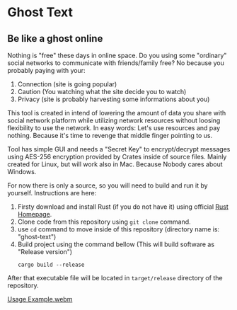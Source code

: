 # Ghost Text
## Be like a ghost online

Nothing is "free" these days in online space. Do you using some "ordinary" social networks to communicate with friends/family free? No because you probably paying with your:
1. Connection (site is going popular)
2. Caution (You watching what the site decide you to watch)
3. Privacy (site is probably harvesting some informations about you)

This tool is created in intend of lowering the amount of data you share with social network platform while utilizing network resources without loosing flexibility to use the network. 
In easy words: Let's use resources and pay nothing. Because it's time to revenge that middle finger pointing to us.

Tool has simple GUI and needs a "Secret Key" to encrypt/decrypt messages using AES-256 encryption provided by Crates inside of source files.
Mainly created for Linux, but will work also in Mac. Because Nobody cares about Windows.

For now there is only a source, so you will need to build and run it by yourself.
Instructions are here:
1. Firsty download and install Rust (if you do not have it) using official [Rust Homepage](https://www.rust-lang.org/tools/install).
2. Clone code from this repository using `git clone` command.
3. use `cd` command to move inside of this repository (directory name is: "ghost-text")
4. Build project using the command bellow (This will build software as "Release version")
   ```
   cargo build --release
   ```
After that executable file will be located in `target/release` directory of the repository.

[Usage Example.webm](https://github.com/Suomi422/ghost-text/assets/170992784/8f73ec3d-bbc9-4580-b3f1-90e64d7c7349)
